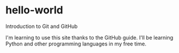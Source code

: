 # hello-world
Introduction to Git and GitHub

I'm learning to use this site thanks to the GitHub guide.
I'll be learning Python and other programming languages in my free time.
